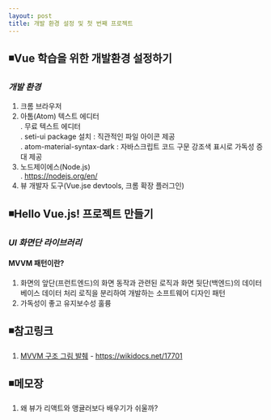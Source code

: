 ```yaml
---
layout: post
title: 개발 환경 설정 및 첫 번째 프로젝트
---
```

## ◾Vue 학습을 위한 개발환경 설정하기

### ***개발 환경***
1. 크롬 브라우저
2. 아톰(Atom) 텍스트 에디터     
  . 무료 텍스트 에디터   
  . seti-ui package 설치 : 직관적인 파일 아이콘 제공  
  . atom-material-syntax-dark : 자바스크립트 코드 구문 강조색 표시로 가독성 증대 제공  
3. 노드제이에스(Node.js)  
  . https://nodejs.org/en/  
4. 뷰 개발자 도구(Vue.jse devtools, 크롬 확장 플러그인)  


## ◾Hello Vue.js! 프로젝트 만들기

### ***UI 화면단 라이브러리***


#### **MVVM 패턴**이란?  
1. 화면의 앞단(프런트엔드)의 화면 동작과 관련된 로직과 화면 뒷단(백엔드)의 데이터베이스 데이터 처리 로직을 분리하여 개발하는 소프트웨어 디자인 패턴
2. 가독성이 좋고 유지보수성 훌륭

## ◾참고링크
1. [MVVM 구조 그림 발췌](https://wikidocs.net/17701) - https://wikidocs.net/17701  

## ◾메모장
1. 왜 뷰가 리액트와 앵귤러보다 배우기가 쉬울까?
